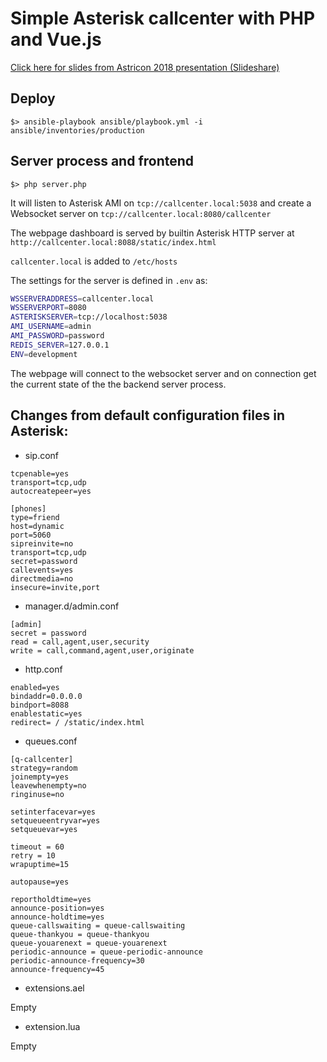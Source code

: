 # Simple Asterisk callcenter with PHP and Vue.js

[Click here for slides from Astricon 2018 presentation (Slideshare)](https://www.slideshare.net/mor10am/simple-callcenter-platform-with-php)

## Deploy

```
$> ansible-playbook ansible/playbook.yml -i ansible/inventories/production
```

## Server process and frontend

```
$> php server.php
```

It will listen to Asterisk AMI on ```tcp://callcenter.local:5038```
and create a Websocket server on ```tcp://callcenter.local:8080/callcenter```

The webpage dashboard is served by builtin Asterisk HTTP server
at ```http://callcenter.local:8088/static/index.html```

```callcenter.local``` is added to ```/etc/hosts```

The settings for the server is defined in ```.env``` as:

```bash
WSSERVERADDRESS=callcenter.local
WSSERVERPORT=8080
ASTERISKSERVER=tcp://localhost:5038
AMI_USERNAME=admin
AMI_PASSWORD=password
REDIS_SERVER=127.0.0.1
ENV=development
```

The webpage will connect to the websocket server and on connection
get the current state of the the backend server process.

## Changes from default configuration files in Asterisk:

* sip.conf

```
tcpenable=yes
transport=tcp,udp
autocreatepeer=yes

[phones]
type=friend
host=dynamic
port=5060
sipreinvite=no
transport=tcp,udp
secret=password
callevents=yes
directmedia=no
insecure=invite,port
```

* manager.d/admin.conf

```
[admin]
secret = password
read = call,agent,user,security
write = call,command,agent,user,originate
```

* http.conf

```
enabled=yes
bindaddr=0.0.0.0
bindport=8088
enablestatic=yes
redirect= / /static/index.html
```

* queues.conf

```
[q-callcenter]
strategy=random
joinempty=yes
leavewhenempty=no
ringinuse=no

setinterfacevar=yes
setqueueentryvar=yes
setqueuevar=yes

timeout = 60
retry = 10
wrapuptime=15

autopause=yes

reportholdtime=yes
announce-position=yes
announce-holdtime=yes
queue-callswaiting = queue-callswaiting
queue-thankyou = queue-thankyou
queue-youarenext = queue-youarenext
periodic-announce = queue-periodic-announce
periodic-announce-frequency=30
announce-frequency=45
```

* extensions.ael

Empty

* extension.lua

Empty

